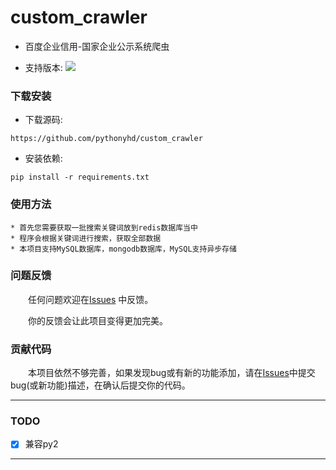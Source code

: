 # custom_crawler

* 百度企业信用-国家企业公示系统爬虫

* 支持版本: ![](https://img.shields.io/badge/Python-3.x-blue.svg)

### 下载安装

* 下载源码:

```
https://github.com/pythonyhd/custom_crawler
```

* 安装依赖:

```shell
pip install -r requirements.txt
```

### 使用方法

    * 首先您需要获取一批搜索关键词放到redis数据库当中
    * 程序会根据关键词进行搜索，获取全部数据
    * 本项目支持MySQL数据库，mongodb数据库，MySQL支持异步存储

### 问题反馈

　　任何问题欢迎在[Issues](https://github.com/pythonyhd/custom_crawler/issues) 中反馈。

　　你的反馈会让此项目变得更加完美。

### 贡献代码

　　本项目依然不够完善，如果发现bug或有新的功能添加，请在[Issues](https://github.com/pythonyhd/custom_crawler/issues)中提交bug(或新功能)描述，在确认后提交你的代码。

---

### TODO
- [x] 兼容py2

---
